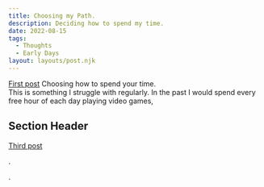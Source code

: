 ```yaml
---
title: Choosing my Path.
description: Deciding how to spend my time.
date: 2022-08-15
tags:
  - Thoughts
  - Early Days 
layout: layouts/post.njk
---
```

<a href="{{ '/posts/post220814/' | url }}">First post</a>
Choosing how to spend your time. <br>
This is something I struggle with regularly. In the past I would spend every free hour of each day playing video games, 

## Section Header


<a href="{{ '/posts/thirdpost/' | url }}">Third post</a>

.

.
<!-- excludehullblogs -->
